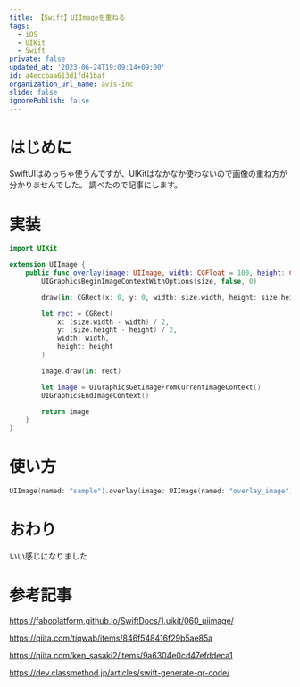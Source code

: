 ```yaml
---
title: 【Swift】UIImageを重ねる
tags:
  - iOS
  - UIKit
  - Swift
private: false
updated_at: '2023-06-24T19:09:14+09:00'
id: a4eccbaa613d1fd41baf
organization_url_name: avis-inc
slide: false
ignorePublish: false
---
```

# はじめに
SwiftUIはめっちゃ使うんですが、UIKitはなかなか使わないので画像の重ね方が分かりませんでした。
調べたので記事にします。

# 実装
```swift
import UIKit

extension UIImage {
    public func overlay(image: UIImage, width: CGFloat = 100, height: CGFloat = 100) -> UIImage? {
        UIGraphicsBeginImageContextWithOptions(size, false, 0)

        draw(in: CGRect(x: 0, y: 0, width: size.width, height: size.height))

        let rect = CGRect(
            x: (size.width - width) / 2,
            y: (size.height - height) / 2,
            width: width,
            height: height
        )

        image.draw(in: rect)

        let image = UIGraphicsGetImageFromCurrentImageContext()
        UIGraphicsEndImageContext()

        return image
    }
}
```

# 使い方
```swift
UIImage(named: "sample").overlay(image: UIImage(named: "overlay_image"))
```

# おわり
いい感じになりました

# 参考記事
https://faboplatform.github.io/SwiftDocs/1.uikit/060_uiimage/

https://qiita.com/tiqwab/items/846f548416f29b5ae85a

https://qiita.com/ken_sasaki2/items/9a6304e0cd47efddeca1

https://dev.classmethod.jp/articles/swift-generate-qr-code/
